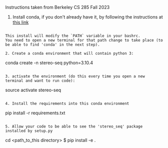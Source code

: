 Instructions taken from Berkeley CS 285 Fall 2023

1. Install conda, if you don't already have it, by following the instructions at [this link](https://docs.conda.io/projects/conda/en/latest/user-guide/install/)

```

This install will modify the `PATH` variable in your bashrc.
You need to open a new terminal for that path change to take place (to be able to find 'conda' in the next step).

2. Create a conda environment that will contain python 3:
```
conda create -n stereo-seq python=3.10.4
```

3. activate the environment (do this every time you open a new terminal and want to run code):
```
source activate stereo-seq
```

4. Install the requirements into this conda environment
```
pip install -r requirements.txt
```

5. Allow your code to be able to see the 'stereo_seq' package installed by setup.py
```
cd <path_to_this directory>
$ pip install -e .